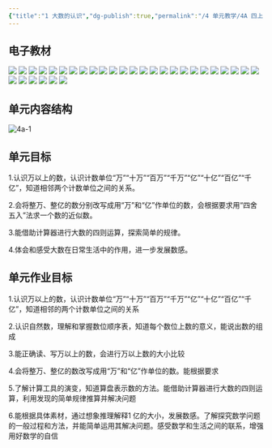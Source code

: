 ```yaml
---
{"title":"1 大数的认识","dg-publish":true,"permalink":"/4 单元教学/4A 四上/1 大数的认识/","dgPassFrontmatter":true,"noteIcon":""}
---
```




## 电子教材

<p class="grid-4">
	<img loading="lazy" decoding="async" src="https://book.pep.com.cn/1221001401141/files/mobile/8.jpg">
	<img loading="lazy" decoding="async" src="https://book.pep.com.cn/1221001401141/files/mobile/9.jpg">
	<img loading="lazy" decoding="async" src="https://book.pep.com.cn/1221001401141/files/mobile/10.jpg">
	<img loading="lazy" decoding="async" src="https://book.pep.com.cn/1221001401141/files/mobile/11.jpg">
	<img loading="lazy" decoding="async" src="https://book.pep.com.cn/1221001401141/files/mobile/12.jpg">
	<img loading="lazy" decoding="async" src="https://book.pep.com.cn/1221001401141/files/mobile/13.jpg">
	<img loading="lazy" decoding="async" src="https://book.pep.com.cn/1221001401141/files/mobile/14.jpg">
	<img loading="lazy" decoding="async" src="https://book.pep.com.cn/1221001401141/files/mobile/15.jpg">
	<img loading="lazy" decoding="async" src="https://book.pep.com.cn/1221001401141/files/mobile/16.jpg">
	<img loading="lazy" decoding="async" src="https://book.pep.com.cn/1221001401141/files/mobile/17.jpg">
	<img loading="lazy" decoding="async" src="https://book.pep.com.cn/1221001401141/files/mobile/18.jpg">
	<img loading="lazy" decoding="async" src="https://book.pep.com.cn/1221001401141/files/mobile/19.jpg">
	<img loading="lazy" decoding="async" src="https://book.pep.com.cn/1221001401141/files/mobile/20.jpg">
	<img loading="lazy" decoding="async" src="https://book.pep.com.cn/1221001401141/files/mobile/21.jpg">
	<img loading="lazy" decoding="async" src="https://book.pep.com.cn/1221001401141/files/mobile/22.jpg">
	<img loading="lazy" decoding="async" src="https://book.pep.com.cn/1221001401141/files/mobile/23.jpg">
	<img loading="lazy" decoding="async" src="https://book.pep.com.cn/1221001401141/files/mobile/24.jpg">
	<img loading="lazy" decoding="async" src="https://book.pep.com.cn/1221001401141/files/mobile/25.jpg">
	<img loading="lazy" decoding="async" src="https://book.pep.com.cn/1221001401141/files/mobile/26.jpg">
	<img loading="lazy" decoding="async" src="https://book.pep.com.cn/1221001401141/files/mobile/27.jpg">
	<img loading="lazy" decoding="async" src="https://book.pep.com.cn/1221001401141/files/mobile/28.jpg">
	<img loading="lazy" decoding="async" src="https://book.pep.com.cn/1221001401141/files/mobile/29.jpg">
	<img loading="lazy" decoding="async" src="https://book.pep.com.cn/1221001401141/files/mobile/30.jpg">
	<img loading="lazy" decoding="async" src="https://book.pep.com.cn/1221001401141/files/mobile/31.jpg">
	<img loading="lazy" decoding="async" src="https://book.pep.com.cn/1221001401141/files/mobile/32.jpg">
	<img loading="lazy" decoding="async" src="https://book.pep.com.cn/1221001401141/files/mobile/33.jpg">
	<img loading="lazy" decoding="async" src="https://book.pep.com.cn/1221001401141/files/mobile/34.jpg">
	<img loading="lazy" decoding="async" src="https://book.pep.com.cn/1221001401141/files/mobile/35.jpg">
	<img loading="lazy" decoding="async" src="https://book.pep.com.cn/1221001401141/files/mobile/36.jpg">
	<img loading="lazy" decoding="async" src="https://book.pep.com.cn/1221001401141/files/mobile/37.jpg">
	<img loading="lazy" decoding="async" src="https://book.pep.com.cn/1221001401141/files/mobile/38.jpg">
</p>

## 单元内容结构

![4a-1](https://r2.edui123.com/2023/05/4a-1.png)

## 单元目标

1.认识万以上的数，认识计数单位“万”“十万”“百万”“千万”“亿”“十亿”“百亿”“千亿”，知道相邻两个计数单位之间的关系。

2.会将整万、整亿的数分别改写成用“万”和“亿”作单位的数，会根据要求用“四舍五入”法求一个数的近似数。

3.能借助计算器进行大数的四则运算，探索简单的规律。

4.体会和感受大数在日常生活中的作用，进一步发展数感。

## 单元作业目标

1.认识万以上的数，认识计数单位“万”“十万”“百万”“千万”“亿”“十亿”“百亿”“千亿”，知道相邻的两个计数单位之间的关系

2.认识自然数，理解和掌握数位顺序表，知道每个数位上数的意义，能说出数的组成

3.能正确读、写万以上的数，会进行万以上数的大小比较

4.会将整万、整亿的数改写成用“万”和“亿”作单位的数。能根据要求

5.了解计算工具的演变，知道算盘表示数的方法。能借助计算器进行大数的四则运算，利用发现的简单规律推算并解决问题

6.能根据具体素材，通过想象推理解释1 亿的大小，发展数感。了解探究数学问题的一般过程和方法，并能简单运用其解决问题。感受数学和生活之间的联系，增强用好数学的自信
